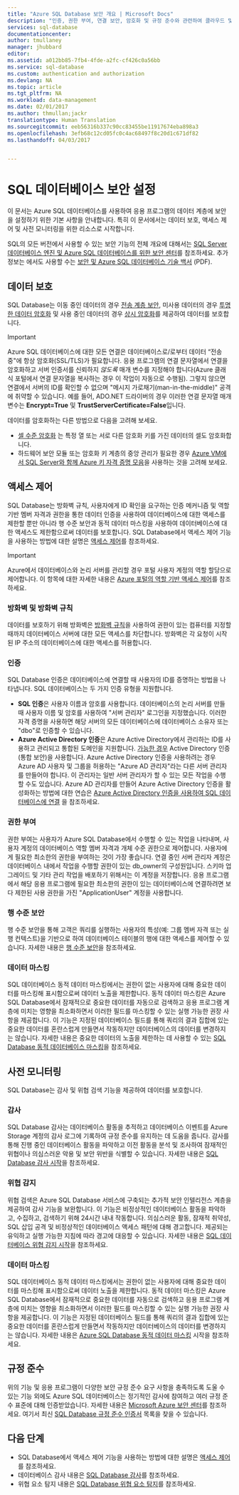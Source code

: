 ```yaml
---
title: "Azure SQL Database 보안 개요 | Microsoft Docs"
description: "인증, 권한 부여, 연결 보안, 암호화 및 규정 준수와 관련하여 클라우드 및 SQL Server 온-프레미스 간의 차이점을 포함하여 Azure SQL 데이터베이스 및 SQL Server 보안에 대해 알아봅니다."
services: sql-database
documentationcenter: 
author: tmullaney
manager: jhubbard
editor: 
ms.assetid: a012bb85-7fb4-4fde-a2fc-cf426c0a56bb
ms.service: sql-database
ms.custom: authentication and authorization
ms.devlang: NA
ms.topic: article
ms.tgt_pltfrm: NA
ms.workload: data-management
ms.date: 02/01/2017
ms.author: thmullan;jackr
translationtype: Human Translation
ms.sourcegitcommit: eeb56316b337c90cc83455be11917674eba898a3
ms.openlocfilehash: 3efb68c12cd05fc0c4ac68497f8c20d1c671df82
ms.lasthandoff: 04/03/2017


---
```

# <a name="securing-your-sql-database"></a>SQL 데이터베이스 보안 설정

이 문서는 Azure SQL 데이터베이스를 사용하여 응용 프로그램의 데이터 계층에 보안을 설정하기 위한 기본 사항을 안내합니다. 특히 이 문서에서는 데이터 보호, 액세스 제어 및 사전 모니터링을 위한 리소스로 시작합니다. 

SQL의 모든 버전에서 사용할 수 있는 보안 기능의 전체 개요에 대해서는 [SQL Server 데이터베이스 엔진 및 Azure SQL 데이터베이스를 위한 보안 센터](https://msdn.microsoft.com/library/bb510589)를 참조하세요. 추가 정보는 에서도 사용할 수는 [보안 및 Azure SQL 데이터베이스 기술 백서](https://download.microsoft.com/download/A/C/3/AC305059-2B3F-4B08-9952-34CDCA8115A9/Security_and_Azure_SQL_Database_White_paper.pdf) (PDF).

## <a name="protect-data"></a>데이터 보호
SQL Database는 이동 중인 데이터의 경우 [전송 계층 보안](https://support.microsoft.com/kb/3135244), 미사용 데이터의 경우 [투명한 데이터 암호화](http://go.microsoft.com/fwlink/?LinkId=526242) 및 사용 중인 데이터의 경우 [상시 암호화](https://msdn.microsoft.com/library/mt163865.aspx)를 제공하여 데이터를 보호합니다. 

> [!IMPORTANT]
>Azure SQL 데이터베이스에 대한 모든 연결은 데이터베이스로/로부터 데이터 “전송 중"에 항상 암호화(SSL/TLS)가 필요합니다. 응용 프로그램의 연결 문자열에서 연결을 암호화하고 서버 인증서를 신뢰하지 *않도록* 매개 변수를 지정해야 합니다(Azure 클래식 포털에서 연결 문자열을 복사하는 경우 이 작업이 자동으로 수행됨). 그렇지 않으면 연결에서 서버의 ID를 확인할 수 없으며 "메시지 가로채기(man-in-the-middle)" 공격에 취약할 수 있습니다. 예를 들어, ADO.NET 드라이버의 경우 이러한 연결 문자열 매개 변수는 **Encrypt=True** 및 **TrustServerCertificate=False**입니다. 

데이터를 암호화하는 다른 방법으로 다음을 고려해 보세요.

* [셀 수준 암호화](https://msdn.microsoft.com/library/ms179331.aspx) 는 특정 열 또는 서로 다른 암호화 키를 가진 데이터의 셀도 암호화합니다.
* 하드웨어 보안 모듈 또는 암호화 키 계층의 중앙 관리가 필요한 경우 [Azure VM에서 SQL Server와 함께 Azure 키 자격 증명 모음](http://blogs.technet.com/b/kv/archive/2015/01/12/using-the-key-vault-for-sql-server-encryption.aspx)을 사용하는 것을 고려해 보세요.

## <a name="control-access"></a>액세스 제어
SQL Database는 방화벽 규칙, 사용자에게 ID 확인을 요구하는 인증 메커니즘 및 역할 기반 멤버 자격과 권한을 통한 데이터 인증을 사용하여 데이터베이스에 대한 액세스를 제한할 뿐만 아니라 행 수준 보안과 동적 데이터 마스킹을 사용하여 데이터베이스에 대한 액세스도 제한함으로써 데이터를 보호합니다. SQL Database에서 액세스 제어 기능을 사용하는 방법에 대한 설명은 [액세스 제어](sql-database-control-access.md)를 참조하세요.

> [!IMPORTANT]
> Azure에서 데이터베이스와 논리 서버를 관리할 경우 포털 사용자 계정의 역할 할당으로 제어합니다. 이 항목에 대한 자세한 내용은 [Azure 포털의 역할 기반 액세스 제어](../active-directory/role-based-access-control-configure.md)를 참조하세요.
>

### <a name="firewall-and-firewall-rules"></a>방화벽 및 방화벽 규칙
데이터를 보호하기 위해 방화벽은 [방화벽 규칙](sql-database-firewall-configure.md)을 사용하여 권한이 있는 컴퓨터를 지정할 때까지 데이터베이스 서버에 대한 모든 액세스를 차단합니다. 방화벽은 각 요청이 시작된 IP 주소의 데이터베이스에 대한 액세스를 허용합니다.

### <a name="authentication"></a>인증
SQL Database 인증은 데이터베이스에 연결할 때 사용자의 ID를 증명하는 방법을 나타냅니다. SQL 데이터베이스는 두 가지 인증 유형을 지원합니다.

* **SQL 인증**은 사용자 이름과 암호를 사용합니다. 데이터베이스의 논리 서버를 만들 때 사용자 이름 및 암호를 사용하여 "서버 관리자" 로그인을 지정했습니다. 이러한 자격 증명을 사용하면 해당 서버의 모든 데이터베이스에 데이터베이스 소유자 또는 "dbo"로 인증할 수 있습니다. 
* **Azure Active Directory 인증**은 Azure Active Directory에서 관리하는 ID를 사용하고 관리되고 통합된 도메인을 지원합니다. [가능한 경우](https://msdn.microsoft.com/library/ms144284.aspx) Active Directory 인증(통합 보안)을 사용합니다. Azure Active Directory 인증을 사용하려는 경우 Azure AD 사용자 및 그룹을 허용하는 "Azure AD 관리자"라는 다른 서버 관리자를 만들어야 합니다. 이 관리자는 일반 서버 관리자가 할 수 있는 모든 작업을 수행할 수도 있습니다. Azure AD 관리자를 만들어 Azure Active Directory 인증을 활성화하는 방법에 대한 연습은 [Azure Active Directory 인증을 사용하여 SQL 데이터베이스에 연결](sql-database-aad-authentication.md) 을 참조하세요.

### <a name="authorization"></a>권한 부여
권한 부여는 사용자가 Azure SQL Database에서 수행할 수 있는 작업을 나타내며, 사용자 계정의 데이터베이스 역할 멤버 자격과 개체 수준 권한으로 제어합니다. 사용자에게 필요한 최소한의 권한을 부여하는 것이 가장 좋습니다. 연결 중인 서버 관리자 계정은 데이터베이스 내에서 작업을 수행할 권한이 있는 db_owner의 구성원입니다. 스키마 업그레이드 및 기타 관리 작업을 배포하기 위해서는 이 계정을 저장합니다. 응용 프로그램에서 해당 응용 프로그램에 필요한 최소한의 권한이 있는 데이터베이스에 연결하려면 보다 제한된 사용 권한을 가진 "ApplicationUser" 계정을 사용합니다.

### <a name="row-level-security"></a>행 수준 보안
행 수준 보안을 통해 고객은 쿼리를 실행하는 사용자의 특성(예: 그룹 멤버 자격 또는 실행 컨텍스트)을 기반으로 하여 데이터베이스 테이블의 행에 대한 액세스를 제어할 수 있습니다. 자세한 내용은 [행 수준 보안](https://msdn.microsoft.com/library/dn765131)을 참조하세요.

### <a name="data-masking"></a>데이터 마스킹 
SQL 데이터베이스 동적 데이터 마스킹에서는 권한이 없는 사용자에 대해 중요한 데이터를 마스킹해 표시함으로써 데이터 노출을 제한합니다. 동적 데이터 마스킹은 Azure SQL Database에서 잠재적으로 중요한 데이터를 자동으로 검색하고 응용 프로그램 계층에 미치는 영향을 최소화하면서 이러한 필드를 마스킹할 수 있는 실행 가능한 권장 사항을 제공합니다. 이 기능은 지정된 데이터베이스 필드를 통해 쿼리의 결과 집합에 있는 중요한 데이터를 혼란스럽게 만들면서 작동하지만 데이터베이스의 데이터를 변경하지는 않습니다. 자세한 내용은 중요한 데이터의 노출을 제한하는 데 사용할 수 있는 [SQL Database 동적 데이터베이스 마스킹](sql-database-dynamic-data-masking-get-started.md)을 참조하세요.

## <a name="proactive-monitoring"></a>사전 모니터링
SQL Database는 감사 및 위협 검색 기능을 제공하여 데이터를 보호합니다. 

### <a name="auditing"></a>감사
SQL Database 감사는 데이터베이스 활동을 추적하고 데이터베이스 이벤트를 Azure Storage 계정의 감사 로그에 기록하여 규정 준수를 유지하는 데 도움을 줍니다. 감사를 통해 진행 중인 데이터베이스 활동을 파악하고 이전 활동을 분석 및 조사하여 잠재적인 위협이나 의심스러운 악용 및 보안 위반을 식별할 수 있습니다. 자세한 내용은 [SQL Database 감사 시작](sql-database-auditing.md)을 참조하세요.  

### <a name="threat-detection"></a>위협 감지
위협 검색은 Azure SQL Database 서비스에 구축되는 추가적 보안 인텔리전스 계층을 제공하여 감사 기능을 보완합니다. 이 기능은 비정상적인 데이터베이스 활동을 파악하고, 수집하고, 검색하기 위해 24시간 내내 작동합니다. 의심스러운 활동, 잠재적 취약성, SQL 삽입 공격 및 비정상적인 데이터베이스 액세스 패턴에 대해 경고합니다. 제공되는 유익하고 실행 가능한 지침에 따라 경고에 대응할 수 있습니다. 자세한 내용은 [SQL 데이터베이스 위협 감지 시작](sql-database-threat-detection.md)을 참조하세요.  
 
### <a name="data-masking"></a>데이터 마스킹 
SQL 데이터베이스 동적 데이터 마스킹에서는 권한이 없는 사용자에 대해 중요한 데이터를 마스킹해 표시함으로써 데이터 노출을 제한합니다. 동적 데이터 마스킹은 Azure SQL Database에서 잠재적으로 중요한 데이터를 자동으로 검색하고 응용 프로그램 계층에 미치는 영향을 최소화하면서 이러한 필드를 마스킹할 수 있는 실행 가능한 권장 사항을 제공합니다. 이 기능은 지정된 데이터베이스 필드를 통해 쿼리의 결과 집합에 있는 중요한 데이터를 혼란스럽게 만들면서 작동하지만 데이터베이스의 데이터를 변경하지는 않습니다. 자세한 내용은 [Azure SQL Database 동적 데이터 마스킹](sql-database-dynamic-data-masking-get-started.md) 시작을 참조하세요.
 
## <a name="compliance"></a>규정 준수
위의 기능 및 응용 프로그램이 다양한 보안 규정 준수 요구 사항을 충족하도록 도울 수 있는 기능 외에도 Azure SQL 데이터베이스는 정기적인 감사에 참여하고 여러 규정 준수 표준에 대해 인증받았습니다. 자세한 내용은 [Microsoft Azure 보안 센터](https://azure.microsoft.com/support/trust-center/)를 참조하세요. 여기서 최신 [SQL Database 규정 준수 인증서](https://azure.microsoft.com/support/trust-center/services/) 목록을 찾을 수 있습니다.

## <a name="next-steps"></a>다음 단계

- SQL Database에서 액세스 제어 기능을 사용하는 방법에 대한 설명은 [액세스 제어](sql-database-control-access.md)를 참조하세요.
- 데이터베이스 감사 내용은 [SQL Database 감사](sql-database-auditing.md)를 참조하세요.
- 위협 요소 탐지 내용은 [SQL Database 위협 요소 탐지](sql-database-threat-detection.md)를 참조하세요.

